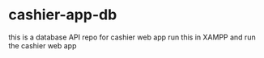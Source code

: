 # cashier-app-db

this is a database API repo for cashier web app
run this in XAMPP and run the cashier web app
